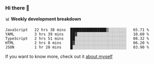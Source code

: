 ### Hi there 👋

<!--
**HondryTravis/HondryTravis** is a ✨ _special_ ✨ repository because its `README.md` (this file) appears on your GitHub profile.

Here are some ideas to get you started:

- 🔭 I’m currently working on ...
- 🌱 I’m currently learning ...
- 👯 I’m looking to collaborate on ...
- 🤔 I’m looking for help with ...
- 💬 Ask me about ...
- 📫 How to reach me: ...
- 😄 Pronouns: ...
- ⚡ Fun fact: ...
-->

<!-- [![travis's github stats](https://github-readme-stats.vercel.app/api?username=HondryTravis)](https://github.com/anuraghazra/github-readme-stats)  -->
<!-- ![travis's github stats](https://github-readme-stats.anuraghazra1.vercel.app/api/top-langs/?username=HondryTravis&theme=nord&layout=compact) -->

📊 **Weekly development breakdown**

<!--START_SECTION:waka-->
```text
JavaScript   22 hrs 38 mins  ████████████████▒░░░░░░░░   65.71 % 
YAML         3 hrs 39 mins   ██▓░░░░░░░░░░░░░░░░░░░░░░   10.60 % 
TypeScript   2 hrs 51 mins   ██░░░░░░░░░░░░░░░░░░░░░░░   08.32 % 
HTML         2 hrs 8 mins    █▓░░░░░░░░░░░░░░░░░░░░░░░   06.20 % 
JSON         1 hr 20 mins    █░░░░░░░░░░░░░░░░░░░░░░░░   03.90 % 
```
<!--END_SECTION:waka-->

If you want to know more, check out it [about myself](https://hondrytravis.github.io/)
